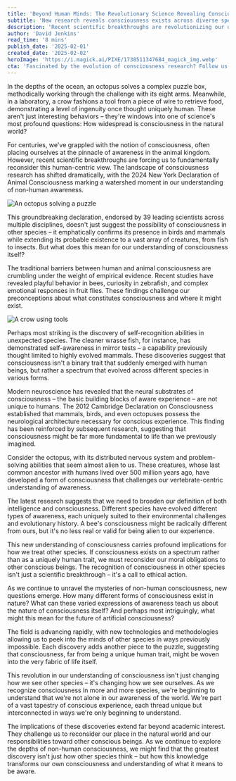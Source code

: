 ```yaml
---
title: 'Beyond Human Minds: The Revolutionary Science Revealing Consciousness Across Species'
subtitle: 'New research reveals consciousness exists across diverse species, challenging human-centric views'
description: 'Recent scientific breakthroughs are revolutionizing our understanding of consciousness across species. From octopi solving puzzles to crows crafting tools, evidence mounts that conscious awareness isn’t unique to humans. The 2024 New York Declaration of Animal Consciousness marks a turning point, confirming consciousness in birds and mammals while suggesting its presence in fish and insects.'
author: 'David Jenkins'
read_time: '8 mins'
publish_date: '2025-02-01'
created_date: '2025-02-02'
heroImage: 'https://i.magick.ai/PIXE/1738511347684_magick_img.webp'
cta: 'Fascinated by the evolution of consciousness research? Follow us on LinkedIn for regular updates on groundbreaking discoveries in animal cognition and consciousness studies.'
---
```


In the depths of the ocean, an octopus solves a complex puzzle box, methodically working through the challenge with its eight arms. Meanwhile, in a laboratory, a crow fashions a tool from a piece of wire to retrieve food, demonstrating a level of ingenuity once thought uniquely human. These aren't just interesting behaviors – they're windows into one of science's most profound questions: How widespread is consciousness in the natural world?

For centuries, we've grappled with the notion of consciousness, often placing ourselves at the pinnacle of awareness in the animal kingdom. However, recent scientific breakthroughs are forcing us to fundamentally reconsider this human-centric view. The landscape of consciousness research has shifted dramatically, with the 2024 New York Declaration of Animal Consciousness marking a watershed moment in our understanding of non-human awareness.

![An octopus solving a puzzle](https://i.magick.ai/PIXE/1738511347684_magick_img.webp)

This groundbreaking declaration, endorsed by 39 leading scientists across multiple disciplines, doesn't just suggest the possibility of consciousness in other species – it emphatically confirms its presence in birds and mammals while extending its probable existence to a vast array of creatures, from fish to insects. But what does this mean for our understanding of consciousness itself?

The traditional barriers between human and animal consciousness are crumbling under the weight of empirical evidence. Recent studies have revealed playful behavior in bees, curiosity in zebrafish, and complex emotional responses in fruit flies. These findings challenge our preconceptions about what constitutes consciousness and where it might exist.

![A crow using tools](https://i.magick.ai/PIXE/1738511347688_magick_img.webp)

Perhaps most striking is the discovery of self-recognition abilities in unexpected species. The cleaner wrasse fish, for instance, has demonstrated self-awareness in mirror tests – a capability previously thought limited to highly evolved mammals. These discoveries suggest that consciousness isn't a binary trait that suddenly emerged with human beings, but rather a spectrum that evolved across different species in various forms.

Modern neuroscience has revealed that the neural substrates of consciousness – the basic building blocks of aware experience – are not unique to humans. The 2012 Cambridge Declaration on Consciousness established that mammals, birds, and even octopuses possess the neurological architecture necessary for conscious experience. This finding has been reinforced by subsequent research, suggesting that consciousness might be far more fundamental to life than we previously imagined.

Consider the octopus, with its distributed nervous system and problem-solving abilities that seem almost alien to us. These creatures, whose last common ancestor with humans lived over 500 million years ago, have developed a form of consciousness that challenges our vertebrate-centric understanding of awareness.

The latest research suggests that we need to broaden our definition of both intelligence and consciousness. Different species have evolved different types of awareness, each uniquely suited to their environmental challenges and evolutionary history. A bee's consciousness might be radically different from ours, but it's no less real or valid for being alien to our experience.

This new understanding of consciousness carries profound implications for how we treat other species. If consciousness exists on a spectrum rather than as a uniquely human trait, we must reconsider our moral obligations to other conscious beings. The recognition of consciousness in other species isn't just a scientific breakthrough – it's a call to ethical action.

As we continue to unravel the mysteries of non-human consciousness, new questions emerge. How many different forms of consciousness exist in nature? What can these varied expressions of awareness teach us about the nature of consciousness itself? And perhaps most intriguingly, what might this mean for the future of artificial consciousness?

The field is advancing rapidly, with new technologies and methodologies allowing us to peek into the minds of other species in ways previously impossible. Each discovery adds another piece to the puzzle, suggesting that consciousness, far from being a unique human trait, might be woven into the very fabric of life itself.

This revolution in our understanding of consciousness isn't just changing how we see other species – it's changing how we see ourselves. As we recognize consciousness in more and more species, we're beginning to understand that we're not alone in our awareness of the world. We're part of a vast tapestry of conscious experience, each thread unique but interconnected in ways we're only beginning to understand.

The implications of these discoveries extend far beyond academic interest. They challenge us to reconsider our place in the natural world and our responsibilities toward other conscious beings. As we continue to explore the depths of non-human consciousness, we might find that the greatest discovery isn't just how other species think – but how this knowledge transforms our own consciousness and understanding of what it means to be aware.